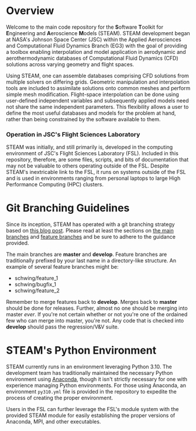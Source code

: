 # Overview

Welcome to the main code repository for the  **S**oftware 
**T**oolkit for **E**ngineering and **A**eroscience **M**odels (STEAM). STEAM
development began at NASA's Johnson Space Center (JSC) within the Applied 
Aerosciences and Computational Fluid Dynamics Branch (EG3)
with the goal of providing a toolbox enabling interpolation and 
model application in aerodynamic and aerothermodynamic databases of 
Computational Fluid Dynamics (CFD) solutions across varying geometry and flight
spaces. 

Using STEAM, one can assemble databases comprising CFD solutions from
multiple solvers on differing grids.  Geometric manipulation and interpolation 
tools are included to assimilate solutions onto common meshes and perform
simple mesh modification.
Flight-space interpolation can be done
using user-defined independent variables and subsequently applied models 
need not share the same independent parameters.  This flexibility allows a 
user to define the most useful databases and models for the problem at hand,
rather than being constrained by the software available to them.

### Operation in JSC's Flight Sciences Laboratory
STEAM was initially, and still primarily is, developed in the computing
environment of 
JSC's Flight Sciences Laboratory (FSL).  Included in this repository, 
therefore, are some files, scripts, and bits of documentation that may not
be valuable to others operating outside of the FSL.  Despite STEAM's 
inextricable link to the FSL, it runs on systems
outside of the FSL and is used in environments ranging from personal laptops
to large High Performance Computing (HPC) clusters.

# Git Branching Guidelines
Since its inception, STEAM has operated with a 
git branching strategy based on 
[this blog post](http://nvie.com/posts/a-successful-git-branching-model).
Please read at least the sections on 
[the main branches](https://nvie.com/posts/a-successful-git-branching-model/#the-main-branches) and 
[feature branches](https://nvie.com/posts/a-successful-git-branching-model/#feature-branches) and be sure to adhere to the guidance provided.

The main branches are **master** and **develop**.  Feature branches are 
traditionally prefixed by your last name in a 
directory-like structure.  An example of several feature branches might be:

* schwing/feature_1
* schwing/bugfix_1
* schwing/feature_2

Remember to merge features back to **develop**.  Merges back 
to **master** should be done for releases.  Further, almost no one should be
merging into master _ever_.  If you're not certain whether or not you're one of
the ordained few who can merge into master, you're not.
Any code that is checked into **develop** should pass the regression/V&V suite.

# STEAM's Python Environment
STEAM currently runs in an environment leveraging Python 3.10.  The development
team has traditionally maintained the necessary
Python environment using 
[Anaconda](https://docs.conda.io/en/latest/miniconda.html), though it isn't
strictly necessary for one with experience managing Python environments.
For those using Anaconda, an environment `py310.yml` file is provided in the 
repository to expedite the process of creating the proper environment.

Users in the FSL can further leverage the FSL's module system with the provided
STEAM module for easily establishing the proper versions of Anaconda, MPI, and
other executables.
